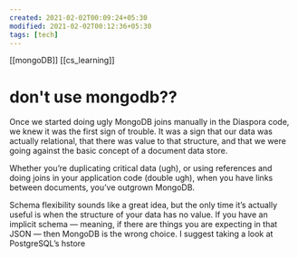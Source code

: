 ```yaml
---
created: 2021-02-02T00:09:24+05:30
modified: 2021-02-02T00:12:36+05:30
tags: [tech]
---
```

[[mongoDB]]
[[cs_learning]]
# don't use mongodb??

Once we started doing ugly MongoDB joins manually in the Diaspora code, we knew it was the first sign of trouble. It was a sign that our data was actually relational, that there was value to that structure, and that we were going against the basic concept of a document data store.

Whether you’re duplicating critical data (ugh), or using references and doing joins in your application code (double ugh), when you have links between documents, you’ve outgrown MongoDB.

Schema flexibility sounds like a great idea, but the only time it’s actually useful is when the structure of your data has no value. If you have an implicit schema — meaning, if there are things you are expecting in that JSON — then MongoDB is the wrong choice. I suggest taking a look at PostgreSQL’s hstore

